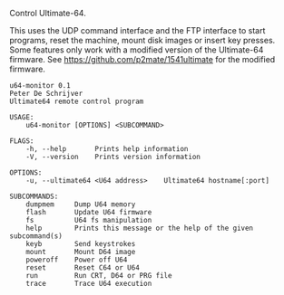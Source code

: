 Control Ultimate-64.

This uses the UDP command interface and the FTP interface to start
programs, reset the machine, mount disk images or insert key presses.
Some features only work with a modified version of the Ultimate-64 firmware.
See https://github.com/p2mate/1541ultimate for the modified firmware.

```
u64-monitor 0.1
Peter De Schrijver
Ultimate64 remote control program

USAGE:
    u64-monitor [OPTIONS] <SUBCOMMAND>

FLAGS:
    -h, --help       Prints help information
    -V, --version    Prints version information

OPTIONS:
    -u, --ultimate64 <U64 address>    Ultimate64 hostname[:port]

SUBCOMMANDS:
    dumpmem     Dump U64 memory
    flash       Update U64 firmware
    fs          U64 fs manipulation
    help        Prints this message or the help of the given subcommand(s)
    keyb        Send keystrokes
    mount       Mount D64 image
    poweroff    Power off U64
    reset       Reset C64 or U64
    run         Run CRT, D64 or PRG file
    trace       Trace U64 execution
```

